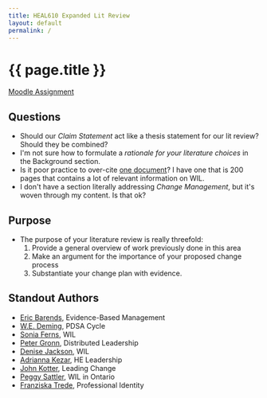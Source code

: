 ```yaml
---
title: HEAL610 Expanded Lit Review
layout: default
permalink: /
---
```


# {{ page.title }}

[Moodle Assignment](https://moodle.royalroads.ca/moodle/mod/assign/view.php?id=783948)

## Questions

-   Should our *Claim Statement* act like a thesis statement for our lit review? Should they be combined?
-   I'm not sure how to formulate a *rationale for your literature choices* in the Background section.
-   Is it poor practice to over-cite <a href="./bibliography/stirling_practical_2024.html">one document</a>? I have one that is 200 pages that contains a lot of relevant information on WIL.
-   I don't have a section literally addressing *Change Management*, but it's woven through my content. Is that ok?

## Purpose

-   The purpose of your literature review is really threefold:
    1.  Provide a general overview of work previously done in this area
    2.  Make an argument for the importance of your proposed change process
    3.  Substantiate your change plan with evidence.
    
## Standout Authors

-   [Eric Barends](https://scholar.google.ca/citations?hl=en&user=fL4Dgk0AAAAJ), Evidence-Based Management
-   [W.E. Deming](https://deming.org/explore/pdsa/), PDSA Cycle
-   [Sonia Ferns](https://scholar.google.ca/citations?hl=en&user=y3RVpscAAAAJ), WIL
-   [Peter Gronn](https://scholar.google.ca/scholar?hl=en&as_sdt=0%2C5&q=Peter+Gronn&btnG=&inst=8545375229648679180), Distributed Leadership
-   [Denise Jackson](https://scholar.google.ca/citations?hl=en&user=24GmN7IAAAAJ), WIL
-   [Adrianna Kezar](https://scholar.google.ca/citations?hl=en&user=LF9HFAQAAAAJ), HE Leadership
-   [John Kotter](https://www.kotterinc.com/methodology/8-steps/), Leading Change
-   [Peggy Sattler](https://scholar.google.ca/citations?user=NgzgYooAAAAJ&hl=en&inst=8545375229648679180&oi=sra), WIL in Ontario
-   [Franziska Trede](https://scholar.google.ca/citations?hl=en&user=tTTLS3MAAAAJ), Professional Identity

<!-- 
#### Dumping Ground

-   Benefits of WIL to each stakeholder: {% cite sattler_work-integrated_2011 %} p.64
-   It has become the responsibility of higher education institutions to make students employment-ready {% cite cheng_employability_2022 %}.
-   Some educators view the need for HEI to cater to the workplace as being problematic. They claim their imperative is to serve a higher educational purpose. {% cite billett_realising_2009 %}
-   {% cite freudenberg_its_2008 %} addresses employment readiness.

#### Defining quality WIL (The end state)

-   [Doolan](./sources/XE5Z43JC.html) advocates for WIL (EWIL) at regular intervals
-   Assess quality from each stakeholder’s perspective
    -   [Patrick et al.](./sources/C4HYE3S8.html) and [Lester](./sources/YJGWCDFQ.html) list motivations by stakeholder
    -   Students:
        -   Deliver mentorship
        -   Improved employability, [6WIPGS5Y](.sources/6WIPGS5Y.html)
        -   Build professional network
        -   Assurance of curriculum alignment
    -   Faculty:
        -   Updated and expanded industry network
        -   Current industry-relevant skills
        -   Industry-aligned curriculum
        -   Institutional standards alignment
    -   Employers:
        -   Talent pipeline
        -   Cutting-edge techniques and trends
        -   *Find more*
    -   The college:
        -   Improved recruitment and retention
        -   Curriculum alignment with industry
        -   Respond to institutional mission
-   Fitness for purpose
    -   [Bobby](./sources/8HV44DK7.html), [Dzingirai](./sources/ZHBVYAE7.html), [Harvey & Green](./sources/75YNKWXH.html)

### Leadership and Change Management

#### Addressing Challenges and Barriers

-   Equity and access
    -   [Patrick et al.](./sources/C4HYE3S8.html)
-   Resourcing WIL
    -   [Patrick et al.](./sources/C4HYE3S8.html)
-   Collaborative leadership approach to increase stakeholder engagement
-   Faculty engagement despite increased workload
    -   [Mabungelaa](.sources/6WIPGS5Y.html): WIL coordinators are responsible for supervising WIL.

#### Assessing Readiness for Change

-   [Why teams fail](./sources/BZE7F32V.html)
-   Stakeholders must be ready for change. [Gelaidan](./sources/HT9UF9K5.html)

-   Evidence from multiple sources supported by storytelling is needed
    -   [Andrews](./sources/EURWC4MD.html), [Franz](./sources/WG4T76XP.html), [Kunert](./sources/4LKRXEDS.html), [Sundin](./sources/LRS6IDJG.html), [Herman & Loewenstein](./sources/T8F6NK4H.html)
 -->